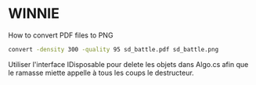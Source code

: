 WINNIE
======

How to convert PDF files to PNG

```bash
convert -density 300 -quality 95 sd_battle.pdf sd_battle.png
```

Utiliser l'interface IDisposable pour delete les objets dans Algo.cs afin que le ramasse miette appelle à tous les coups le destructeur.
